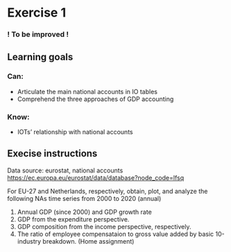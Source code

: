 # Exercise 1 
### ! To be improved ! 

## Learning goals
### Can:
- Articulate the main national accounts in IO tables
- Comprehend the three approaches of GDP accounting

### Know:
- IOTs’ relationship with national accounts

## Execise instructions
Data source: eurostat, national accounts https://ec.europa.eu/eurostat/data/database?node_code=lfsq

For EU-27 and Netherlands, respectively, obtain, plot, and analyze the following NAs time series from 2000 to 2020 (annual)
1. Annual GDP (since 2000) and GDP growth rate
2. GDP from the expenditure perspective.
3. GDP composition from the income perspective, respectively.
4. The ratio of employee compensataion to gross value added by basic 10-industry breakdown. (Home assignment)
